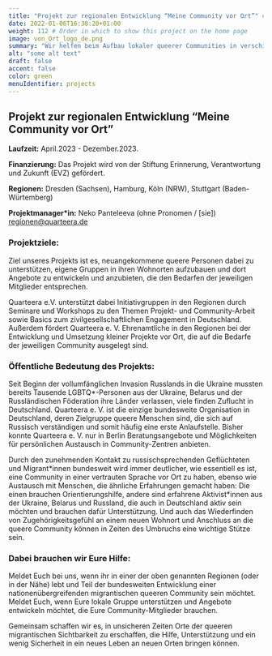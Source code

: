 ```yaml
---
title: "Projekt zur regionalen Entwicklung “Meine Community vor Ort”" # Title of your project
date: 2022-01-06T16:38:20+01:00
weight: 112 # Order in which to show this project on the home page
image: von_Ort_logo_de.png
summary: "Wir helfen beim Aufbau lokaler queerer Communities in verschiedenen Regionen!"
alt: "some alt text"
draft: false
accent: false
color: green
menuIdentifier: projects
---
```


## Projekt zur regionalen Entwicklung “Meine Community vor Ort” 

**Laufzeit:** April.2023 - Dezember.2023.

**Finanzierung:** Das Projekt wird von der Stiftung Erinnerung, Verantwortung und Zukunft (EVZ) gefördert.

**Regionen:** Dresden (Sachsen), Hamburg, Köln (NRW), Stuttgart (Baden-Würtemberg)

**Projektmanager*in:** Neko Panteleeva (ohne Pronomen / \[sie\]) regionen@quarteera.de

### Projektziele:
Ziel unseres Projekts ist es, neuangekommene queere Personen dabei zu unterstützen, eigene Gruppen in ihren Wohnorten aufzubauen und dort Angebote zu entwickeln und anzubieten, die den Bedarfen der jeweiligen Mitglieder entsprechen. 

Quarteera e.V. unterstützt dabei Initiativgruppen in den Regionen durch Seminare und Workshops zu den Themen Projekt- und Community-Arbeit sowie Basics zum zivilgesellschaftlichen Engagement in Deutschland. Außerdem fördert Quarteera e. V. Ehrenamtliche in den Regionen bei der Entwicklung und Umsetzung kleiner Projekte vor Ort, die auf die Bedarfe der jeweiligen Community ausgelegt sind. 

 

### Öffentliche Bedeutung des Projekts: 
Seit Beginn der vollumfänglichen Invasion Russlands in die Ukraine mussten bereits Tausende LGBTQ*-Personen aus der Ukraine, Belarus und der Russländischen Föderation ihre Länder verlassen, viele finden Zuflucht in Deutschland. Quarteera e. V. ist die einzige bundesweite Organisation in Deutschland, deren Zielgruppe queere Menschen sind, die sich auf Russisch verständigen und somit häufig eine erste Anlaufstelle. Bisher konnte Quarteera e. V.  nur in Berlin Beratungsangebote und Möglichkeiten für persönlichen Austausch in Community-Zentren anbieten. 

Durch den zunehmenden Kontakt zu russischsprechenden Geflüchteten und Migrant\*innen bundesweit wird immer deutlicher, wie essentiell es ist, eine Community in einer vertrauten Sprache vor Ort zu haben, ebenso wie Austausch mit Menschen, die ähnliche Erfahrungen gemacht haben: Die einen brauchen Orientierungshilfe, andere sind erfahrene Aktivist*innen aus der Ukraine, Belarus und Russland, die auch in Deutschland aktiv sein möchten und brauchen dafür Unterstützung. Und auch das Wiederfinden von Zugehörigkeitsgefühl an einem neuen Wohnort und Anschluss an die queere Community können in Zeiten des Umbruchs eine wichtige Stütze sein.

### Dabei brauchen wir Eure Hilfe:
Meldet Euch bei uns, wenn ihr in einer der oben genannten Regionen (oder in der Nähe) lebt und Teil der bundesweiten Entwicklung einer nationenübergreifenden migrantischen queeren Community sein möchtet. Meldet Euch, wenn Eure lokale Gruppe unterstützen und Angebote entwickeln möchtet, die Eure Community-Mitglieder brauchen.

Gemeinsam schaffen wir es, in unsicheren Zeiten Orte der queeren migrantischen Sichtbarkeit zu erschaffen, die Hilfe, Unterstützung und ein wenig Sicherheit in ein neues Leben an neuen Orten bringen können.
